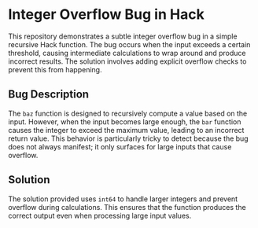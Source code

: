 # Integer Overflow Bug in Hack

This repository demonstrates a subtle integer overflow bug in a simple recursive Hack function. The bug occurs when the input exceeds a certain threshold, causing intermediate calculations to wrap around and produce incorrect results. The solution involves adding explicit overflow checks to prevent this from happening.

## Bug Description

The `baz` function is designed to recursively compute a value based on the input. However, when the input becomes large enough, the `bar` function causes the integer to exceed the maximum value, leading to an incorrect return value. This behavior is particularly tricky to detect because the bug does not always manifest; it only surfaces for large inputs that cause overflow.

## Solution

The solution provided uses `int64` to handle larger integers and prevent overflow during calculations.  This ensures that the function produces the correct output even when processing large input values.